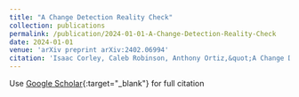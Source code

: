```yaml
---
title: "A Change Detection Reality Check"
collection: publications
permalink: /publication/2024-01-01-A-Change-Detection-Reality-Check
date: 2024-01-01
venue: 'arXiv preprint arXiv:2402.06994'
citation: 'Isaac Corley, Caleb Robinson, Anthony Ortiz,&quot;A Change Detection Reality Check.&quot; arXiv preprint arXiv:2402.06994, 2024.'
---
```

Use [Google Scholar](https://scholar.google.com/scholar?q=A+Change+Detection+Reality+Check){:target="_blank"} for full citation